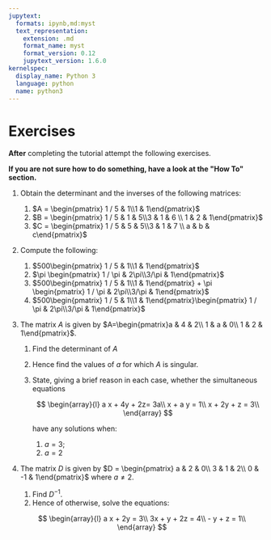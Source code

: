 ```yaml
---
jupytext:
  formats: ipynb,md:myst
  text_representation:
    extension: .md
    format_name: myst
    format_version: 0.12
    jupytext_version: 1.6.0
kernelspec:
  display_name: Python 3
  language: python
  name: python3
---
```


# Exercises

**After** completing the tutorial attempt the following exercises.

**If you are not sure how to do something, have a look at the "How To" section.**

1. Obtain the determinant and the inverses of the following matrices:
   1. $A = \begin{pmatrix} 1 / 5 & 1\\1 & 1\end{pmatrix}$
   2. $B = \begin{pmatrix} 1 / 5 & 1 & 5\\3 & 1 & 6 \\ 1 & 2 & 1\end{pmatrix}$
   3. $C = \begin{pmatrix} 1 / 5 & 5 & 5\\3 & 1 & 7 \\ a & b & c\end{pmatrix}$
2. Compute the following:
   1. $500\begin{pmatrix} 1 / 5 & 1\\1 & 1\end{pmatrix}$
   2. $\pi \begin{pmatrix} 1 / \pi & 2\pi\\3/\pi & 1\end{pmatrix}$
   3. $500\begin{pmatrix} 1 / 5 & 1\\1 & 1\end{pmatrix} + \pi \begin{pmatrix} 1 / \pi & 2\pi\\3/\pi & 1\end{pmatrix}$
   4. $500\begin{pmatrix} 1 / 5 & 1\\1 & 1\end{pmatrix}\begin{pmatrix} 1 / \pi & 2\pi\\3/\pi & 1\end{pmatrix}$
3. The matrix $A$ is given by $A=\begin{pmatrix}a & 4 & 2\\ 1 & a & 0\\ 1 & 2 & 1\end{pmatrix}$.

   1. Find the determinant of $A$
   2. Hence find the values of $a$ for which $A$ is singular.
   3. State, giving a brief reason in each case, whether the simultaneous equations

      $$
          \begin{array}{l}
              a x + 4y + 2z= 3a\\
              x + a y = 1\\
              x + 2y + z = 3\\
          \end{array}
      $$

      have any solutions when:

      1. $a = 3$;
      2. $a = 2$

4. The matrix $D$ is given by $D = \begin{pmatrix} a & 2 & 0\\ 3 & 1 & 2\\ 0 & -1 & 1\end{pmatrix}$ where $a\ne 2$.

   1. Find $D^{-1}$.
   2. Hence of otherwise, solve the equations:

   $$
   \begin{array}{l}
       a x + 2y = 3\\
       3x + y + 2z = 4\\
       - y + z = 1\\
   \end{array}
   $$
